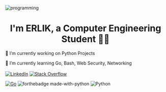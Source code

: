 ![programming](https://user-images.githubusercontent.com/102908626/188795276-61a090f8-dc6b-4aec-9f2d-51ea570045e5.gif)
<h1 align="center">I'm ERLIK, a Computer Engineering Student 👨‍💻</h1>

🔭 I’m currently working on Python Projects

🌱 I’m currently learning Go, Bash, Web Security, Networking
<br><br>
<a href='https://www.linkedin.com/in/furkannibis/'>![LinkedIn](https://img.shields.io/badge/linkedin-%230077B5.svg?style=for-the-badge&logo=linkedin&logoColor=black)</a>
<a href='https://stackoverflow.com/users/19937720/erlik'>![Stack Overflow](https://img.shields.io/badge/-Stackoverflow-FE7A16?style=for-the-badge&logo=stack-overflow&logoColor=black)</a>

[![Go](https://img.shields.io/badge/--00ADD8?logo=go&logoColor=ffffff)](https://golang.org/)
![forthebadge made-with-python](http://ForTheBadge.com/images/badges/made-with-python.svg)
![Python](https://img.shields.io/badge/python-3670A0?style=for-the-badge&logo=python&logoColor=ffdd54)
